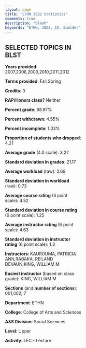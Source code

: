 ```yaml
---
layout: page
title: "ETHN 3022 Statistics"
comments: true
description: "blank"
keywords: "ETHN, 3022, CU, Boulder"
--- 
```

<head>
<script src="https://ajax.googleapis.com/ajax/libs/jquery/2.1.3/jquery.min.js"></script>
<script src="https://dl.dropboxusercontent.com/s/pc42nxpaw1ea4o9/highcharts.js?dl=0"></script>
<!-- <script src="../assets/js/highcharts.js"></script> -->
<style type="text/css">@font-face {
	font-family: "Bebas Neue";
	src: url(https://www.filehosting.org/file/details/544349/BebasNeue%20Regular.otf) format("opentype");
	}
	h1.Bebas { 
		font-family: "Bebas Neue", Verdana, Tahoma;
	}
</style>
</head>
<body>
	<div id="container" style="float: right; width: 45%; height: 88%; margin-left: 2.5%; margin-right: 2.5%;"></div>
	<script language="JavaScript">
		$(document).ready(function() {
		var chart = {type: 'column'};
		var title = {text: 'Grade Distribution'};
		var xAxis = {categories: ['A','B','C','D','F'],crosshair: true};
		var yAxis = {min: 0,title: {text: 'Percentage'}};
		var tooltip = {headerFormat: '<center><b><span style="font-size:20px">{point.key}</span></b></center>',
		               pointFormat: '<td style="padding:0"><b>{point.y:.1f}%</b></td>',
		               footerFormat: '</table>',shared: true,useHTML: true};
		var plotOptions = {column: {pointPadding: 0.0,borderWidth: 0}};  
		var credits = {enabled: false};var series= [{name: 'Percent',data: [39.94,50.99,7.65,0.28,1.13,]}];
		var json = {};
		json.chart = chart;
		json.title = title;
		json.tooltip = tooltip;
		json.xAxis = xAxis;
		json.yAxis = yAxis;  
		json.series = series;
		json.plotOptions = plotOptions;  
		json.credits = credits;
		$('#container').highcharts(json);
	});
	</script>
</body>
			   
## SELECTED TOPICS IN BLST

**Years provided**: 2007,2008,2009,2010,2011,2012

**Terms provided**: Fall,Spring

**Credits**: 3

**RAP/Honors class?** Neither

**Percent grade**: 98.97%

**Percent withdrawn**: 4.55%

**Percent incomplete**: 1.03%

**Proportion of students who dropped**: 4.31

**Average grade** (4.0 scale): 3.22

**Standard deviation in grades**: 21.17

**Average workload** (raw): 2.69

**Standard deviation in workload** (raw): 0.73

**Average course rating** (6 point scale): 4.52

**Standard deviation in course rating** (6 point scale): 1.25

**Average instructor rating** (6 point scale): 4.63

**Standard deviation in instructor rating** (6 point scale): 1.3

**Instructors**: KAUROUMA, PATRICIA ANN,RABAKA, REILAND DEVAUN,KING, WILLIAM M

**Easiest instructor** (based on class grade): KING, WILLIAM M

**Sections** (and **number of sections**): 001,002, 7

**Department**: ETHN

**College**: College of Arts and Sciences

**A&S Division**: Social Sciences

**Level**: Upper

**Activity**: LEC - Lecture